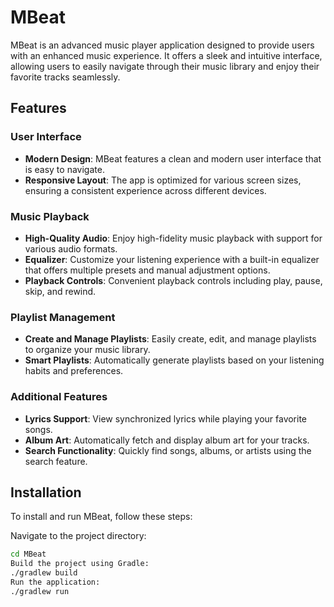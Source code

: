 # MBeat

MBeat is an advanced music player application designed to provide users with an enhanced music experience. It offers a sleek and intuitive interface, allowing users to easily navigate through their music library and enjoy their favorite tracks seamlessly.

## Features

### User Interface
- **Modern Design**: MBeat features a clean and modern user interface that is easy to navigate.
- **Responsive Layout**: The app is optimized for various screen sizes, ensuring a consistent experience across different devices.

### Music Playback
- **High-Quality Audio**: Enjoy high-fidelity music playback with support for various audio formats.
- **Equalizer**: Customize your listening experience with a built-in equalizer that offers multiple presets and manual adjustment options.
- **Playback Controls**: Convenient playback controls including play, pause, skip, and rewind.

### Playlist Management
- **Create and Manage Playlists**: Easily create, edit, and manage playlists to organize your music library.
- **Smart Playlists**: Automatically generate playlists based on your listening habits and preferences.

### Additional Features
- **Lyrics Support**: View synchronized lyrics while playing your favorite songs.
- **Album Art**: Automatically fetch and display album art for your tracks.
- **Search Functionality**: Quickly find songs, albums, or artists using the search feature.

## Installation

To install and run MBeat, follow these steps:

Navigate to the project directory:
```sh
cd MBeat
Build the project using Gradle:
./gradlew build
Run the application:
./gradlew run

